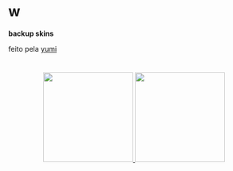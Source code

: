 # w
**backup skins** 

feito pela [yumi](https://osu.ppy.sh/users/13819731)
#

<p align="center">
  <a href="yumiihsz.md">
    <img src="https://a.ppy.sh/13819731"
         width="180"
         height="180">
  </a>

 <a href="minpz.md">
  <img src="https://a.ppy.sh/10159709"  
       width="180"
       height="180">
  </a>
